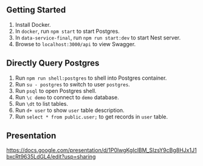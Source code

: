 ## Getting Started

1. Install Docker.
2. In `docker`, run `npm start` to start Postgres.
3. In `data-service-final`, run `npm run start:dev` to start Nest server.
4. Browse to `localhost:3000/api` to view Swagger.

## Directly Query Postgres

1. Run `npm run shell:postgres` to shell into Postgres container.
2. Run `su - postgres` to switch to user `postgres`.
3. Run `psql` to open Postgres shell.
4. Run `\c demo` to connect to `demo` database.
5. Run `\dt` to list tables.
6. Run `d+ user` to show `user` table description.
7. Run `select * from public.user;` to get records in `user` table.

## Presentation

https://docs.google.com/presentation/d/1P0lwgKgIclBM_SIzsY9cBg8HJx1J1bxcRt9635LdGL4/edit?usp=sharing
